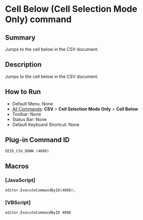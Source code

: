 # Cell Below (Cell Selection Mode Only) command

## Summary

Jumps to the cell below in the CSV document.

## Description

Jumps to the cell below in the CSV document.

## How to Run

- Default Menu: None
- [All Commands](../tools/all_commands): **CSV** \> **Cell Selection Mode Only** \> **Cell Below**
- Toolbar: None
- Status Bar: None
- Default Keyboard Shortcut: None

## Plug-in Command ID

```
EEID_CSV_DOWN (4080)```

## Macros

### \[JavaScript\]

```
editor.ExecuteCommandByID(4080);
```

### \[VBScript\]

```
editor.ExecuteCommandByID 4080
```

